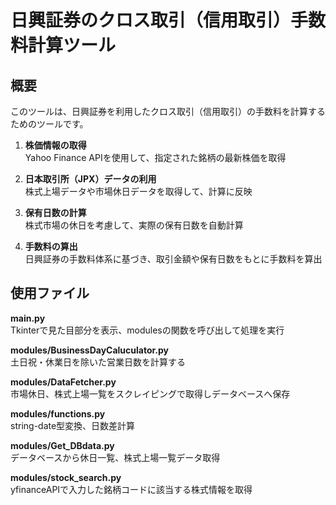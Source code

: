 # 日興証券のクロス取引（信用取引）手数料計算ツール

## 概要
このツールは、日興証券を利用したクロス取引（信用取引）の手数料を計算するためのツールです。

1. **株価情報の取得**  
   Yahoo Finance APIを使用して、指定された銘柄の最新株価を取得

2. **日本取引所（JPX）データの利用**  
   株式上場データや市場休日データを取得して、計算に反映

3. **保有日数の計算**  
   株式市場の休日を考慮して、実際の保有日数を自動計算

4. **手数料の算出**  
   日興証券の手数料体系に基づき、取引金額や保有日数をもとに手数料を算出

## 使用ファイル
**main.py**  
   Tkinterで見た目部分を表示、modulesの関数を呼び出して処理を実行

**modules/BusinessDayCaluculator.py**  
   土日祝・休業日を除いた営業日数を計算する

**modules/DataFetcher.py**  
   市場休日、株式上場一覧をスクレイピングで取得しデータベースへ保存

**modules/functions.py**  
   string-date型変換、日数差計算

**modules/Get_DBdata.py**  
   データベースから休日一覧、株式上場一覧データ取得

**modules/stock_search.py**  
   yfinanceAPIで入力した銘柄コードに該当する株式情報を取得
